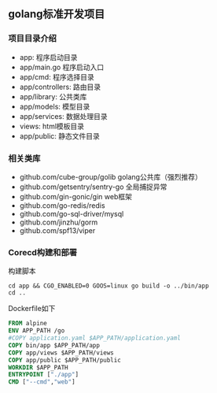 ## golang标准开发项目

### 项目目录介绍
* app: 程序启动目录
* app/main.go 程序启动入口
* app/cmd: 程序选择目录
* app/controllers: 路由目录
* app/library: 公共类库
* app/models: 模型目录
* app/services: 数据处理目录
* views: html模板目录
* app/public: 静态文件目录

### 相关类库
* github.com/cube-group/golib golang公共库（强烈推荐）
* github.com/getsentry/sentry-go 全局捕捉异常
* github.com/gin-gonic/gin web框架
* github.com/go-redis/redis
* github.com/go-sql-driver/mysql
* github.com/jinzhu/gorm
* github.com/spf13/viper

### Corecd构建和部署
构建脚本
```shell
cd app && CGO_ENABLED=0 GOOS=linux go build -o ../bin/app
cd ..
```
Dockerfile如下
```dockerfile
FROM alpine
ENV APP_PATH /go
#COPY application.yaml $APP_PATH/application.yaml
COPY bin/app $APP_PATH/app
COPY app/views $APP_PATH/views
COPY app/public $APP_PATH/public
WORKDIR $APP_PATH
ENTRYPOINT ["./app"]
CMD ["--cmd","web"]

```